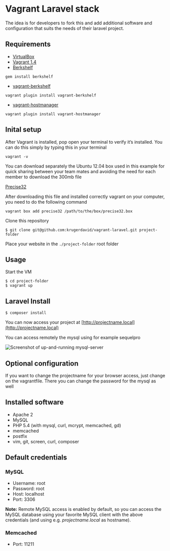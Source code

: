 # Vagrant Laravel stack

The idea is for developers to fork this and add additional software and configuration that suits the needs of their laravel project.

## Requirements
* [VirtualBox](https://www.virtualbox.org)
* [Vagrant 1.4](http://www.vagrantup.com/download-archive/v1.4.0.html)
* [Berkshelf](http://berkshelf.com)

`gem install berkshelf`

* [vagrant-berkshelf](https://github.com/riotgames/vagrant-berkshelf)

`vagrant plugin install vagrant-berkshelf`

* [vagrant-hostmanager](https://github.com/smdahlen/vagrant-hostmanager)

`vagrant plugin install vagrant-hostmanager`

## Inital setup

After Vagrant is installed, pop open your terminal to verify it’s installed. You can do this simply by typing this in your terminal

`vagrant -v`

You can download separately the Ubuntu 12.04 box used in this example for quick sharing between your team mates and avoiding the need for each member to download the 300mb file

[Precise32](http://files.vagrantup.com/precise32.box)

After downloading this file and installed correctly vagrant on your computer, you need to do the following command

`vagrant box add precise32 /path/to/the/box/precise32.box`

Clone this repository

    $ git clone git@github.com:krugerdavid/vagrant-laravel.git project-folder

Place your website in the `./project-folder` root folder

## Usage
Start the VM

	$ cd project-folder
	$ vagrant up

## Laravel Install

	$ composer install

You can now access your project at [http://projectname.local](http://projectname.local)

You can access remotely the mysql using for example sequelpro

![Screenshot of up-and-running mysql-server](http://screencast.com/t/IvA1iUaqml)


## Optional configuration

If you want to change the projectname for your browser access, just change on the vagrantfile. There you can change the password for the mysql as well

## Installed software
* Apache 2
* MySQL
* PHP 5.4 (with mysql, curl, mcrypt, memcached, gd)
* memcached
* postfix
* vim, git, screen, curl, composer

## Default credentials
### MySQL
* Username: root
* Password: root
* Host: localhost
* Port: 3306

**Note:** Remote MySQL access is enabled by default, so you can access the MySQL database using your favorite MySQL client with the above credentials (and using e.g. *projectname.local* as hostname).

### Memcached
* Port: 11211
